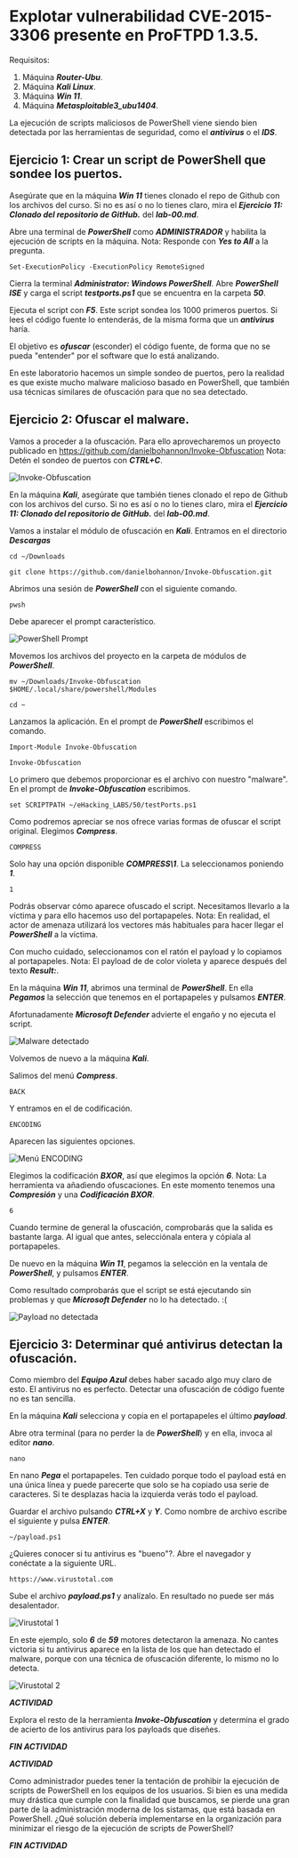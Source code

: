 # Explotar vulnerabilidad CVE-2015-3306 presente en ProFTPD 1.3.5.

Requisitos:
1. Máquina ***Router-Ubu***.
2. Máquina ***Kali Linux***.
3. Máquina ***Win 11***.
4. Máquina ***Metasploitable3_ubu1404***.

La ejecución de scripts maliciosos de PowerShell viene siendo bien detectada por las herramientas de seguridad, como el ***antivirus*** o el ***IDS***.

## Ejercicio 1: Crear un script de PowerShell que sondee los puertos.

Asegúrate que en la máquina ***Win 11*** tienes clonado el repo de Github con los archivos del curso. Si no es así o no lo tienes claro, mira el ***Ejercicio 11: Clonado del repositorio de GitHub.*** del ***lab-00.md***.

Abre una terminal de ***PowerShell*** como ***ADMINISTRADOR*** y habilita la ejecución de scripts en la máquina.
Nota: Responde con ***Yes to All*** a la pregunta.
```
Set-ExecutionPolicy -ExecutionPolicy RemoteSigned
```

Cierra la terminal ***Administrator: Windows PowerShell***. Abre ***PowerShell ISE*** y carga el script ***testports.ps1*** que se encuentra en la carpeta ***50***.

Ejecuta el script con ***F5***. Este script sondea los 1000 primeros puertos. Si lees el código fuente lo entenderás, de la misma forma que un ***antivirus*** haría.

El objetivo es ***ofuscar*** (esconder) el código fuente, de forma que no se pueda "entender" por el software que lo está analizando. 

En este laboratorio hacemos un simple sondeo de puertos, pero la realidad es que existe mucho malware malicioso basado en PowerShell, que también usa técnicas similares de ofuscación para que no sea detectado.

## Ejercicio 2: Ofuscar el malware.

Vamos a proceder a la ofuscación. Para ello aprovecharemos un proyecto publicado en https://github.com/danielbohannon/Invoke-Obfuscation
Nota: Detén el sondeo de puertos con ***CTRL+C***.

![Invoke-Obfuscation](../img/lab-50-A/202209111409.png)

En la máquina ***Kali***, asegúrate que también tienes clonado el repo de Github con los archivos del curso. Si no es así o no lo tienes claro, mira el ***Ejercicio 11: Clonado del repositorio de GitHub.*** del ***lab-00.md***.

Vamos a instalar el módulo de  ofuscación en ***Kali***. Entramos en el directorio ***Descargas***
```
cd ~/Downloads

git clone https://github.com/danielbohannon/Invoke-Obfuscation.git
```

Abrimos una sesión de ***PowerShell*** con el siguiente comando.
```
pwsh
```

Debe aparecer el prompt característico.

![PowerShell Prompt](../img/lab-50-A/202209111725.png)

Movemos los archivos del proyecto en la carpeta de módulos de ***PowerShell***.
```
mv ~/Downloads/Invoke-Obfuscation $HOME/.local/share/powershell/Modules

cd ~
```

Lanzamos la aplicación. En el prompt de ***PowerShell*** escribimos el comando.
```
Import-Module Invoke-Obfuscation

Invoke-Obfuscation
```

Lo primero que debemos proporcionar es el archivo con nuestro "malware". En el prompt de ***Invoke-Obfuscation*** escribimos.
```
set SCRIPTPATH ~/eHacking_LABS/50/testPorts.ps1
```

Como podremos apreciar se nos ofrece varias formas de ofuscar el script original. Elegimos ***Compress***.
```
COMPRESS
```

Solo hay una opción disponible ***COMPRESS\1***. La seleccionamos poniendo ***1***.
```
1
```

Podrás observar cómo aparece ofuscado el script. Necesitamos llevarlo a la víctima y para ello hacemos uso del portapapeles.
Nota: En realidad, el actor de amenaza utilizará los vectores más habituales para hacer llegar el ***PowerShell*** a la víctima.

Con mucho cuidado, seleccionamos con el ratón el payload y lo copiamos al portapapeles.
Nota: El payload de de color violeta y aparece después del texto ***Result:***.


En la máquina ***Win 11***, abrimos una terminal de ***PowerShell***. En ella ***Pegamos*** la selección que tenemos en el portapapeles y pulsamos ***ENTER***.

Afortunadamente ***Microsoft Defender*** advierte el engaño y no ejecuta el script.

![Malware detectado](../img/lab-50-A/202209111725.png)

Volvemos de nuevo a la máquina ***Kali***. 

Salimos del menú ***Compress***.
```
BACK
```

Y entramos en el de codificación.
```
ENCODING
```

Aparecen las siguientes opciones.

![Menú ENCODING](../img/lab-50-A/202209111806.png)

Elegimos la codificación ***BXOR***, así que elegimos la opción ***6***.
Nota: La herramienta va añadiendo ofuscaciones. En este momento tenemos una ***Compresión*** y una ***Codificación BXOR***. 
```
6
```

Cuando termine de general la ofuscación, comprobarás que la salida es bastante larga. Al igual que antes, selecciónala entera y cópiala al portapapeles.

De nuevo en la máquina ***Win 11***, pegamos la selección en la ventala de ***PowerShell***, y pulsamos ***ENTER***.

Como resultado comprobarás que el script se está ejecutando sin problemas y que ***Microsoft Defender*** no lo ha detectado. :(

![Payload no detectada](../img/lab-50-A/202209111811.png)

## Ejercicio 3: Determinar qué antivirus detectan la ofuscación.

Como miembro del ***Equipo Azul*** debes haber sacado algo muy claro de esto. El antivirus no es perfecto. Detectar una ofuscación de código fuente no es tan sencilla.

En la máquina ***Kali*** selecciona y copia en el portapapeles el último ***payload***.

Abre otra terminal (para no perder la de ***PowerShell***) y en ella, invoca al editor ***nano***.
```
nano
```

En nano ***Pega*** el portapapeles. Ten cuidado porque todo el payload está en una única línea y puede parecerte que solo se ha copiado usa serie de caracteres. Si te desplazas hacia la izquierda verás todo el payload.

Guardar el archivo pulsando ***CTRL+X*** y ***Y***. Como nombre de archivo escribe el siguiente y pulsa ***ENTER***.
```
~/payload.ps1
```

¿Quieres conocer si tu antivirus es "bueno"?. Abre el navegador y conéctate a la siguiente URL.
```
https://www.virustotal.com
```

Sube el archivo ***payload.ps1*** y analízalo. En resultado no puede ser más desalentador.

![Virustotal 1](../img/lab-50-A/202209111830.png)

En este ejemplo, solo ***6*** de ***59*** motores detectaron la amenaza. No cantes victoria si tu antivirus aparece en la lista de los que han detectado el malware, porque con una técnica de ofuscación diferente, lo mismo no lo detecta.

![Virustotal 2](../img/lab-50-A/202209111832.png)

***ACTIVIDAD***

Explora el resto de la herramienta ***Invoke-Obfuscation*** y determina el grado de acierto de los antivirus para los payloads que diseñes.

***FIN ACTIVIDAD***

***ACTIVIDAD***

Como administrador puedes tener la tentación de prohibir la ejecución de scripts de PowerShell en los equipos de los usuarios. Si bien es una medida muy drástica que cumple con la finalidad que buscamos, se pierde una gran parte de la administración moderna de los sistamas, que está basada en PowerShell. ¿Qué solución debería implementarse en la organización para minimizar el riesgo de la ejecución de scripts de PowerShell?

***FIN ACTIVIDAD***
